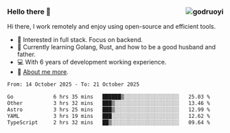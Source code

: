 ### Hello there 👋 <img align="right" src="https://github-readme-stats.vercel.app/api?username=godruoyi&show_icons=true" alt="godruoyi" />

Hi there, I work remotely and enjoy using open-source and efficient tools.

- 🔭 Interested in full stack. Focus on backend.
- 🌱 Currently learning Golang, Rust, and how to be a good husband and father.
- 💻 With 6 years of development working experience.
- 👒 [About me more](https://godruoyi.com/posts/about-godruoyi).



<!--START_SECTION:waka-->

```txt
From: 14 October 2025 - To: 21 October 2025

Go             6 hrs 35 mins   ██████▒░░░░░░░░░░░░░░░░░░   25.03 %
Other          3 hrs 32 mins   ███▒░░░░░░░░░░░░░░░░░░░░░   13.46 %
Astro          3 hrs 25 mins   ███▒░░░░░░░░░░░░░░░░░░░░░   12.99 %
YAML           3 hrs 19 mins   ███░░░░░░░░░░░░░░░░░░░░░░   12.62 %
TypeScript     2 hrs 32 mins   ██▒░░░░░░░░░░░░░░░░░░░░░░   09.64 %
```

<!--END_SECTION:waka-->
